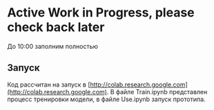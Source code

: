 # Active Work in Progress, please check back later

До 10:00 заполним полностью

## Запуск

Код рассчитан на запуск в [http://colab.research.google.com](http://colab.research.google.com). В файле Train.ipynb представлен процесс тренировки модели, в файле Use.ipynb запуск прототипа.